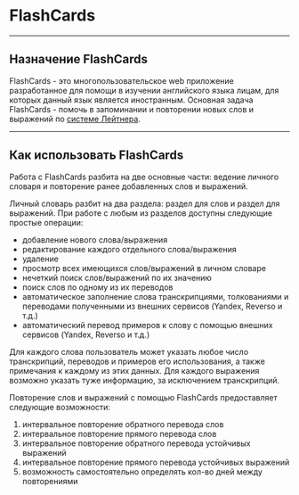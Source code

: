 # FlashCards
---

## Назначение FlashCards
FlashCards - это многопользовательское web приложение разработанное для помощи в изучении английского языка лицам, для которых данный язык является иностранным. Основная задача FlashCards - помочь в запоминании и повторении новых слов и выражений по [системе Лейтнера](https://ru.wikipedia.org/wiki/%D0%A1%D0%B8%D1%81%D1%82%D0%B5%D0%BC%D0%B0_%D0%9B%D0%B5%D0%B9%D1%82%D0%BD%D0%B5%D1%80%D0%B0). 

---
## Как использовать FlashCards
Работа с FlashCards разбита на две основные части: ведение личного словаря и повторение ранее добавленных слов и выражений.

Личный словарь разбит на два раздела: раздел для слов и раздел для выражений. При работе с любым из разделов доступны следующие простые операции:
* добавление нового слова/выражения
* редактирование каждого отдельного слова/выражения
* удаление
* просмотр всех имеющихся слов/выражений в личном словаре
* нечеткий поиск слов/выражений по их значению
* поиск слов по одному из их переводов
* автоматическое заполнение слова транскрипциями, толкованиями и переводами полученными из внешних сервисов (Yandex, Reverso и т.д.)
* автоматический перевод примеров к слову с помощью внешних сервисов (Yandex, Reverso и т.д.)

Для каждого слова пользователь может указать любое число транскрипций, переводов и примеров его использования, а также примечания к каждому из этих данных. Для каждого выражения возможно указать туже информацию, за исключением транскрипций.

Повторение слов и выражений с помощью FlashCards предоставляет следующие возможности:
1. интервальное повторение обратного перевода слов
2. интервальное повторение прямого перевода слов
3. интервальное повторение обратного перевода устойчивых выражений
4. интервальное повторение прямого перевода устойчивых выражений
5. возможность самостоятельно определять кол-во дней между повторениями